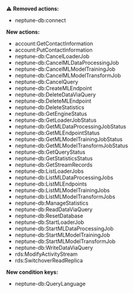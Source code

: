 :warning: **Removed actions:**

- neptune-db:connect

**New actions:**

- account:GetContactInformation
- account:PutContactInformation
- neptune-db:CancelLoaderJob
- neptune-db:CancelMLDataProcessingJob
- neptune-db:CancelMLModelTrainingJob
- neptune-db:CancelMLModelTransformJob
- neptune-db:CancelQuery
- neptune-db:CreateMLEndpoint
- neptune-db:DeleteDataViaQuery
- neptune-db:DeleteMLEndpoint
- neptune-db:DeleteStatistics
- neptune-db:GetEngineStatus
- neptune-db:GetLoaderJobStatus
- neptune-db:GetMLDataProcessingJobStatus
- neptune-db:GetMLEndpointStatus
- neptune-db:GetMLModelTrainingJobStatus
- neptune-db:GetMLModelTransformJobStatus
- neptune-db:GetQueryStatus
- neptune-db:GetStatisticsStatus
- neptune-db:GetStreamRecords
- neptune-db:ListLoaderJobs
- neptune-db:ListMLDataProcessingJobs
- neptune-db:ListMLEndpoints
- neptune-db:ListMLModelTrainingJobs
- neptune-db:ListMLModelTransformJobs
- neptune-db:ManageStatistics
- neptune-db:ReadDataViaQuery
- neptune-db:ResetDatabase
- neptune-db:StartLoaderJob
- neptune-db:StartMLDataProcessingJob
- neptune-db:StartMLModelTrainingJob
- neptune-db:StartMLModelTransformJob
- neptune-db:WriteDataViaQuery
- rds:ModifyActivityStream
- rds:SwitchoverReadReplica

**New condition keys:**

- neptune-db:QueryLanguage
